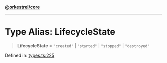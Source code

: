 [**@orkestrel/core**](../index.md)

***

# Type Alias: LifecycleState

> **LifecycleState** = `"created"` \| `"started"` \| `"stopped"` \| `"destroyed"`

Defined in: [types.ts:225](https://github.com/orkestrel/core/blob/36bb4ac962a6eb83d3b3b7e1d15ed7b2fd751427/src/types.ts#L225)
